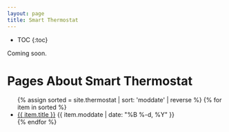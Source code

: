 ```yaml
---
layout: page
title: Smart Thermostat
---
```

* TOC
{:toc}

Coming soon.

# Pages About Smart Thermostat

<ul>
{% assign sorted = site.thermostat | sort: 'moddate' | reverse %}
{% for item in sorted %}
  <li>
    <a href="{{ item.url }}">{{ item.title }}</a>
    <span class="date">{{ item.moddate | date: "%B %-d, %Y"  }}</span>
  </li>
{% endfor %}
</ul>

